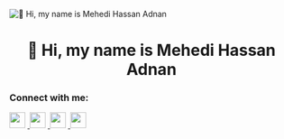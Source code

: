 ![👋 Hi, my name is Mehedi Hassan Adnan](https://user-images.githubusercontent.com/10498744/210012254-234538ff-d198-48aa-8964-37e6fd45d227.gif)

<div id="toc">
  <ul align="center" style="list-style: none">
    <summary>
      <h1>
        👋 Hi, my name is Mehedi Hassan Adnan 
      </h1>
    </summary>
  </ul>
</div>

**<h3 align="left">Connect with me:</h3>** 

<p align="left">
  <a href="https://www.facebook.com/mehadihassan.adnan/" target="_blank">
    <img src="https://img.shields.io/badge/Facebook-1877F2?style=flat-square&logo=facebook&logoColor=white" height="28" style="margin-right: 4px">
  </a>
  <a href="https://github.com/mh-adnan" target="_blank">
    <img src="https://img.shields.io/badge/GitHub-100000?style=flat-square&logo=github&logoColor=white" height="28" style="margin-right: 4px">
  </a>
  <a href="https://www.instagram.com/__i_m_adnan007" target="_blank">
    <img src="https://img.shields.io/badge/Instagram-E4405F?style=flat-square&logo=instagram&logoColor=white" height="28" style="margin-right: 4px">
  </a>
  <a href="https://www.linkedin.com/in/mehedi-hassan-adnan-8b1380170/" target="_blank">
    <img src="https://img.shields.io/badge/LinkedIn-0077B5?style=flat-square&logo=linkedin&logoColor=white" height="28" style="margin-right: 4px">
  </a>
</p>


